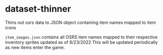 # dataset-thinner
Thins out osrs data to JSON object containing item names mapped to item icons
 
`item_images.json` contains all OSRS item names mapped to their respective inventory sprites updated as of 8/23/2022
This will be updated periodically as new items enter the game.
